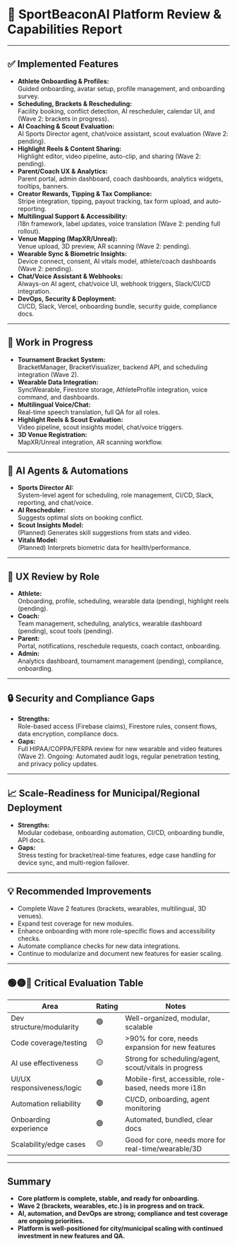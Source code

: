 # 🧩 SportBeaconAI Platform Review & Capabilities Report

---

## ✅ **Implemented Features**

- **Athlete Onboarding & Profiles:**  
  Guided onboarding, avatar setup, profile management, and onboarding survey.
- **Scheduling, Brackets & Rescheduling:**  
  Facility booking, conflict detection, AI rescheduler, calendar UI, and (Wave 2: brackets in progress).
- **AI Coaching & Scout Evaluation:**  
  AI Sports Director agent, chat/voice assistant, scout evaluation (Wave 2: pending).
- **Highlight Reels & Content Sharing:**  
  Highlight editor, video pipeline, auto-clip, and sharing (Wave 2: pending).
- **Parent/Coach UX & Analytics:**  
  Parent portal, admin dashboard, coach dashboards, analytics widgets, tooltips, banners.
- **Creator Rewards, Tipping & Tax Compliance:**  
  Stripe integration, tipping, payout tracking, tax form upload, and auto-reporting.
- **Multilingual Support & Accessibility:**  
  i18n framework, label updates, voice translation (Wave 2: pending full rollout).
- **Venue Mapping (MapXR/Unreal):**  
  Venue upload, 3D preview, AR scanning (Wave 2: pending).
- **Wearable Sync & Biometric Insights:**  
  Device connect, consent, AI vitals model, athlete/coach dashboards (Wave 2: pending).
- **Chat/Voice Assistant & Webhooks:**  
  Always-on AI agent, chat/voice UI, webhook triggers, Slack/CI/CD integration.
- **DevOps, Security & Deployment:**  
  CI/CD, Slack, Vercel, onboarding bundle, security guide, compliance docs.

---

## 🚧 **Work in Progress**

- **Tournament Bracket System:**  
  BracketManager, BracketVisualizer, backend API, and scheduling integration (Wave 2).
- **Wearable Data Integration:**  
  SyncWearable, Firestore storage, AthleteProfile integration, voice command, and dashboards.
- **Multilingual Voice/Chat:**  
  Real-time speech translation, full QA for all roles.
- **Highlight Reels & Scout Evaluation:**  
  Video pipeline, scout insights model, chat/voice triggers.
- **3D Venue Registration:**  
  MapXR/Unreal integration, AR scanning workflow.

---

## 🧠 **AI Agents & Automations**

- **Sports Director AI:**  
  System-level agent for scheduling, role management, CI/CD, Slack, reporting, and chat/voice.
- **AI Rescheduler:**  
  Suggests optimal slots on booking conflict.
- **Scout Insights Model:**  
  (Planned) Generates skill suggestions from stats and video.
- **Vitals Model:**  
  (Planned) Interprets biometric data for health/performance.

---

## 🎯 **UX Review by Role**

- **Athlete:**  
  Onboarding, profile, scheduling, wearable data (pending), highlight reels (pending).
- **Coach:**  
  Team management, scheduling, analytics, wearable dashboard (pending), scout tools (pending).
- **Parent:**  
  Portal, notifications, reschedule requests, coach contact, onboarding.
- **Admin:**  
  Analytics dashboard, tournament management (pending), compliance, onboarding.

---

## 🔒 **Security and Compliance Gaps**

- **Strengths:**  
  Role-based access (Firebase claims), Firestore rules, consent flows, data encryption, compliance docs.
- **Gaps:**  
  Full HIPAA/COPPA/FERPA review for new wearable and video features (Wave 2).
  Ongoing: Automated audit logs, regular penetration testing, and privacy policy updates.

---

## 📈 **Scale-Readiness for Municipal/Regional Deployment**

- **Strengths:**  
  Modular codebase, onboarding automation, CI/CD, onboarding bundle, API docs.
- **Gaps:**  
  Stress testing for bracket/real-time features, edge case handling for device sync, and multi-region failover.

---

## 💡 **Recommended Improvements**

- Complete Wave 2 features (brackets, wearables, multilingual, 3D venues).
- Expand test coverage for new modules.
- Enhance onboarding with more role-specific flows and accessibility checks.
- Automate compliance checks for new data integrations.
- Continue to modularize and document new features for easier scaling.

---

## 🟢🟡🔴 **Critical Evaluation Table**

| Area                        | Rating    | Notes                                                      |
|-----------------------------|-----------|------------------------------------------------------------|
| Dev structure/modularity    | 🟢        | Well-organized, modular, scalable                          |
| Code coverage/testing       | 🟡        | >90% for core, needs expansion for new features            |
| AI use effectiveness        | 🟡        | Strong for scheduling/agent, scout/vitals in progress      |
| UI/UX responsiveness/logic  | 🟢        | Mobile-first, accessible, role-based, needs more i18n      |
| Automation reliability      | 🟢        | CI/CD, onboarding, agent monitoring                        |
| Onboarding experience       | 🟢        | Automated, bundled, clear docs                             |
| Scalability/edge cases      | 🟡        | Good for core, needs more for real-time/wearable/3D        |

---

## **Summary**

- **Core platform is complete, stable, and ready for onboarding.**
- **Wave 2 (brackets, wearables, etc.) is in progress and on track.**
- **AI, automation, and DevOps are strong; compliance and test coverage are ongoing priorities.**
- **Platform is well-positioned for city/municipal scaling with continued investment in new features and QA.** 